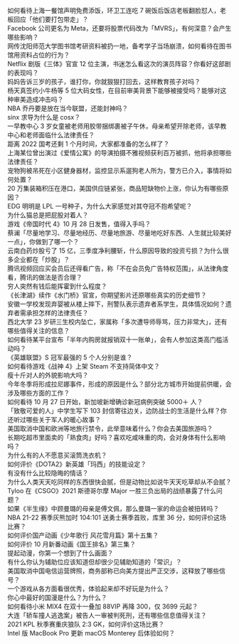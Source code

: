 如何看待上海一餐馆声明免费添饭，环卫工连吃 7 碗饭后饭店老板翻脸怼人，老板回应「他们要打包带走」？  
Facebook 公司更名为 Meta，还要将股票代码改为「MVRS」，有何深意？会产生哪些影响？  
网传沈阳师范大学图书馆考研资料被扔一地，备考学子当场崩溃，如何看待在图书馆用资料占位的行为？  
Netflix 剧版《三体》官宣 12 位主演，书迷怎么看这次的演员阵容？你看好这部剧的表现吗？  
妈妈告诉三岁的孩子，谁打你，你就狠狠打回去，这样教育孩子对吗？  
杨天真签约小牛杨等 5 位大码女性，在目前审美背景下能够被接受吗？能够对这种审美造成冲击吗？  
NBA 乔丹要是放在当今联盟，还能封神吗？  
sinx 求导为什么是 cosx？  
一早教中心 3 岁女童被老师用胶带捆绑裹被子午休，母亲希望开除老师，该早教中心和老师面临什么法律责任？  
距离 2022 国考还剩 1 个月时间，大家都准备的怎么样了？  
上海某位曾出演过《爱情公寓》的导演拍摄不雅视频获利百万被抓，他将承担哪些法律责任？  
宠物狗被吊死在小区健身器材，监控显示系遛狗老人所为，警方已介入，事情将如何处置？  
20 万集装箱积压在港口，美国供应链紧张，商品短缺物价上涨，你认为有哪些原因？  
EDG 明明是 LPL 一号种子，为什么大家感觉对其夺冠不抱希望呢？  
为什么猫总是把屁股对着人？  
游戏《帝国时代 4》10 月 28 日发售，值得入手吗？  
蔡澜「尽量地学习、尽量地经历、尽量地旅游、尽量地吃好东西、人生就比较美好一点」，你做到了哪一个？  
云南白药炒股亏了 15 亿，三季度净利腰斩，什么原因导致的投资亏损？为什么很多企业都在「炒股」？  
腾讯视频回应买会员后还得看广告，称「不在会员免广告特权范围」，从法律角度看，腾讯的做法是否合理？  
穷人突然有钱后能挥霍到什么程度？  
《长津湖》续作《水门桥》官宣，你期望影片还原哪些真实的历史细节？  
安徽一学校发现弃婴被从楼上摔下，刑警队表示遗弃者系学生，具体情况如何？遗弃者需承担怎样的法律责任？  
西北大学 23 岁研三生校内坠亡，家属称「多次遭导师辱骂，压力非常大」，还有哪些值得关注的信息？  
如何看待某平台宣布「半年内购房就报销双十一账单」，会有人参加这类高门槛活动吗？  
《英雄联盟》S 冠军最强的 5 个人分别是谁？  
如何看待游戏《战神 4》上架 Steam 不支持简体中文？  
瘦十斤对人的外貌影响大吗？  
今年冬季将形成拉尼娜事件，形成的原因是什么？部分北方城市开始提前供暖，会涉及哪些方面的工作？  
如何看待 10 月 27 日开始，新加坡新增确诊新冠病例突破 5000＋ 人？  
「致敬可爱的人」中学生写下 103 封信寄往边关，边防战士的生活是什么样？你还听过哪些关于军人的暖心故事？  
美国取消中国和欧洲等地旅行禁令，此举意味着什么？你会去美国旅游吗？  
长期吃超市里面卖的「熟食肉」好吗？喜欢吃咸味重的肉，会对身体有什么影响吗？  
为什么有的人不愿意买滚筒洗衣机？  
如何评价《DOTA2》新英雄「玛西」的技能设定？  
有没有什么比较隐晦的情话？  
为什么人类天天吃同样的东西很快会腻，但是动物比如说牛天天吃草却从不会腻？  
Tyloo 在《CSGO》2021 斯德哥尔摩 Major 一胜三负出局的战绩暴露了什么问题？  
如果《半生缘》中顾曼璐的母亲是傅文佩，那么曼璐一家的命运会被扭转吗？  
NBA 21-22 赛季灰熊加时 104:101 送勇士赛季首败，库里 36 分，如何评价这场比赛？  
如何评价国产动画《少年歌行 风花雪月篇》第十五集？  
如何评价 10 月新番动画《国王排名》第三集？  
提起动漫，你第一个想到了什么画面？  
有什么你认为辅助位应该知道但却很少见辅助知道的「常识」？  
美国取消中国电信运营牌照，商务部称已向美方提出严正交涉，这释放了哪些信号？  
一个游戏从各方面看很优秀，体验起来却不好玩是为什么？  
你心中最好的国漫是什么？为什么？  
如何看待小米 MIX4 在双十一叠加 88VIP 再降 300，仅 3699 元起？  
大连「轿车撞人逃逸案」被告人一审被判死刑，还有哪些信息值得关注？  
2021 KPL 秋季赛重庆狼队 2:3  GK，如何评价这场比赛？  
Intel 版 MacBook Pro 更新 macOS Monterey 后体验如何？  
